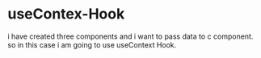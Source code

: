 # useContex-Hook
i have created three components and i want to  pass data to c component.  so in this case i am going to use useContext Hook. 
